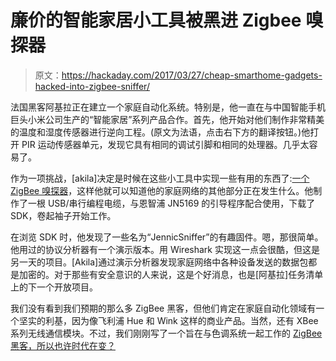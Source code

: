 # 廉价的智能家居小工具被黑进 Zigbee 嗅探器

> 原文：<https://hackaday.com/2017/03/27/cheap-smarthome-gadgets-hacked-into-zigbee-sniffer/>

法国黑客阿基拉正在建立一个家庭自动化系统。特别是，他一直在与中国智能手机巨头小米公司生产的“智能家居”系列产品合作。首先，他开始对他们制作非常精美的温度和湿度传感器进行逆向工程。(原文为法语，点击右下方的翻译按钮。)他打开 PIR 运动传感器单元，发现它具有相同的调试引脚和相同的处理器。几乎太容易了。

作为一项挑战，[akila]决定是时候在这些小工具中实现一些有用的东西了:[一个 ZigBee 嗅探器](http://faire-ca-soi-meme.fr/hack/2017/03/13/hack-xiaomi-mi-smarthome-zigbee-sniffer/)，这样他就可以知道他的家庭网络的其他部分正在发生什么。他制作了一根 USB/串行编程电缆，与恩智浦 JN5169 的引导程序配合使用，下载了 SDK，卷起袖子开始工作。

在浏览 SDK 时，他发现了一些名为“JennicSniffer”的有趣固件。嗯，那很简单。他用过的协议分析器有一个演示版本。用 Wireshark 实现这一点会很酷，但这是另一天的项目。[Akila]通过演示分析器发现家庭网络中各种设备发送的数据包都是加密的。对于那些有安全意识的人来说，这是个好消息，也是[阿基拉]任务清单上的下一个开放项目。

我们没有看到我们预期的那么多 ZigBee 黑客，但他们肯定在家庭自动化领域有一个坚实的利基，因为像飞利浦 Hue 和 Wink 这样的商业产品。当然，还有 XBee 系列无线通信模块。不过，我们刚刚写了一个旨在与色调系统一起工作的 [ZigBee 黑客，所以也许时代在变？](http://hackaday.com/2017/03/01/create-cheap-philips-hue-compatible-devices/)